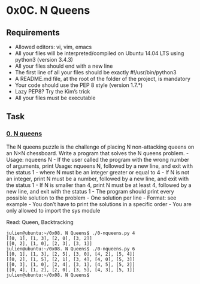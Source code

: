 # 0x0C. N Queens

## Requirements
  -  Allowed editors: vi, vim, emacs
  -  All your files will be interpreted/compiled on Ubuntu 14.04 LTS using python3 (version 3.4.3)
  -  All your files should end with a new line
  -  The first line of all your files should be exactly #!/usr/bin/python3
  -  A README.md file, at the root of the folder of the project, is mandatory
  -  Your code should use the PEP 8 style (version 1.7.*)
  -  Lazy PEP8? Try the Kim’s trick
  -  All your files must be executable

## Task
### [0. N queens](./0-nqueens.py)
The N queens puzzle is the challenge of placing N non-attacking queens on an N×N chessboard. Write a program that solves the N queens problem.
    - Usage: nqueens N
        - If the user called the program with the wrong number of arguments, print Usage: nqueens N, followed by a new line, and exit with the status 1
    - where N must be an integer greater or equal to 4
        - If N is not an integer, print N must be a number, followed by a new line, and exit with the status 1
        - If N is smaller than 4, print N must be at least 4, followed by a new line, and exit with the status 1
    - The program should print every possible solution to the problem
        - One solution per line
        - Format: see example
        - You don’t have to print the solutions in a specific order
    - You are only allowed to import the sys module

Read: Queen, Backtracking
```
julien@ubuntu:~/0x08. N Queens$ ./0-nqueens.py 4
[[0, 1], [1, 3], [2, 0], [3, 2]]
[[0, 2], [1, 0], [2, 3], [3, 1]]
julien@ubuntu:~/0x08. N Queens$ ./0-nqueens.py 6
[[0, 1], [1, 3], [2, 5], [3, 0], [4, 2], [5, 4]]
[[0, 2], [1, 5], [2, 1], [3, 4], [4, 0], [5, 3]]
[[0, 3], [1, 0], [2, 4], [3, 1], [4, 5], [5, 2]]
[[0, 4], [1, 2], [2, 0], [3, 5], [4, 3], [5, 1]]
julien@ubuntu:~/0x08. N Queens$
```
